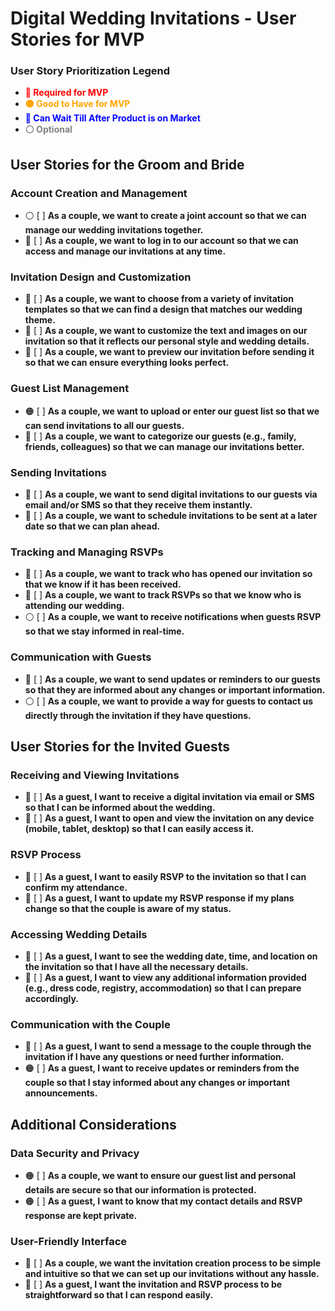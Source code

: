 # Digital Wedding Invitations - User Stories for MVP

### User Story Prioritization Legend

- <span style="color: red; font-weight: bold;">🔴 Required for MVP</span>
- <span style="color: orange; font-weight: bold;">🟠 Good to Have for MVP</span>
- <span style="color: blue; font-weight: bold;">🔵 Can Wait Till After Product is on Market</span>
- <span style="color: gray; font-weight: bold;">⚪ Optional</span>

## User Stories for the Groom and Bride

### Account Creation and Management
- ⚪ [ ] **As a couple, we want to create a joint account so that we can manage our wedding invitations together.**
- 🔴 [ ] **As a couple, we want to log in to our account so that we can access and manage our invitations at any time.**

### Invitation Design and Customization
- 🔴 [ ] **As a couple, we want to choose from a variety of invitation templates so that we can find a design that matches our wedding theme.**
- 🔴 [ ] **As a couple, we want to customize the text and images on our invitation so that it reflects our personal style and wedding details.**
- 🔴 [ ] **As a couple, we want to preview our invitation before sending it so that we can ensure everything looks perfect.**

### Guest List Management
- 🟠 [ ] **As a couple, we want to upload or enter our guest list so that we can send invitations to all our guests.**
- 🔵 [ ] **As a couple, we want to categorize our guests (e.g., family, friends, colleagues) so that we can manage our invitations better.**

### Sending Invitations
- 🔵 [ ] **As a couple, we want to send digital invitations to our guests via email and/or SMS so that they receive them instantly.**
- 🔵 [ ] **As a couple, we want to schedule invitations to be sent at a later date so that we can plan ahead.**

### Tracking and Managing RSVPs
- 🔴 [ ] **As a couple, we want to track who has opened our invitation so that we know if it has been received.**
- 🔴 [ ] **As a couple, we want to track RSVPs so that we know who is attending our wedding.**
- ⚪ [ ] **As a couple, we want to receive notifications when guests RSVP so that we stay informed in real-time.**

### Communication with Guests
- 🔵 [ ] **As a couple, we want to send updates or reminders to our guests so that they are informed about any changes or important information.**
- ⚪ [ ] **As a couple, we want to provide a way for guests to contact us directly through the invitation if they have questions.**

## User Stories for the Invited Guests

### Receiving and Viewing Invitations
- 🔵 [ ] **As a guest, I want to receive a digital invitation via email or SMS so that I can be informed about the wedding.**
- 🔴 [ ] **As a guest, I want to open and view the invitation on any device (mobile, tablet, desktop) so that I can easily access it.**

### RSVP Process
- 🔴 [ ] **As a guest, I want to easily RSVP to the invitation so that I can confirm my attendance.**
- 🔴 [ ] **As a guest, I want to update my RSVP response if my plans change so that the couple is aware of my status.**

### Accessing Wedding Details
- 🔴 [ ] **As a guest, I want to see the wedding date, time, and location on the invitation so that I have all the necessary details.**
- 🔴 [ ] **As a guest, I want to view any additional information provided (e.g., dress code, registry, accommodation) so that I can prepare accordingly.**

### Communication with the Couple
- 🔵 [ ] **As a guest, I want to send a message to the couple through the invitation if I have any questions or need further information.**
- 🟠 [ ] **As a guest, I want to receive updates or reminders from the couple so that I stay informed about any changes or important announcements.**

## Additional Considerations

### Data Security and Privacy
- 🟠 [ ] **As a couple, we want to ensure our guest list and personal details are secure so that our information is protected.**
- 🟠 [ ] **As a guest, I want to know that my contact details and RSVP response are kept private.**

### User-Friendly Interface
- 🔴 [ ] **As a couple, we want the invitation creation process to be simple and intuitive so that we can set up our invitations without any hassle.**
- 🔴 [ ] **As a guest, I want the invitation and RSVP process to be straightforward so that I can respond easily.**
